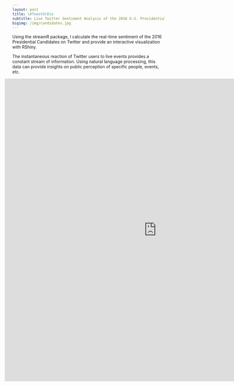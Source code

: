 ```yaml
---
layout: post
title: \#TweetOrDie
subtitle: Live Twitter Sentiment Analysis of the 2016 U.S. Presidential Candidates
bigimg: /img/candidates.jpg
---
```


Using the streamR package, I calculate the real-time sentiment of the 2016 Presidential Candidates on Twitter and provide an interactive visualization with RShiny.

The instantaneous reaction of Twitter users to live events provides a constant stream of information. Using natural language processing, this data can provide insights on public perception of specific people, events, etc.

<iframe id="Campaign" src="http://52.38.152.177:3838/Campaign/" style="border: none; width: 1000px; height:1000px; align:center; display:block; margin-left:-25px" frameborder="0"></iframe>   
